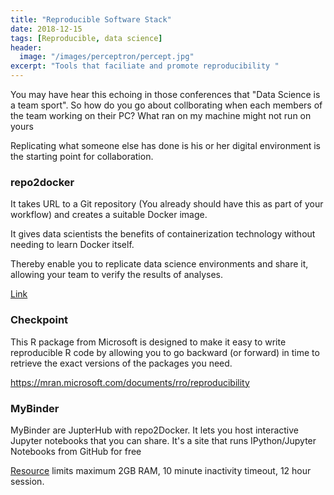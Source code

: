 ```yaml
---
title: "Reproducible Software Stack"
date: 2018-12-15
tags: [Reproducible, data science]
header:
  image: "/images/perceptron/percept.jpg"
excerpt: "Tools that faciliate and promote reproducibility "
---
```

You may have hear this echoing in those conferences that "Data Science is a
team sport". So how do you go about collborating when each members of the team
working on their PC? What ran on my machine might not run on yours

Replicating what someone else has done is his or her digital environment is the
starting point for collaboration.

### repo2docker

It takes URL to a Git repository (You already should have this as part of your
workflow) and creates a suitable Docker image.

It gives data scientists the benefits of containerization technology without
needing to learn Docker itself.

Thereby enable you to replicate data science environments and share it, allowing
your team to verify the results of analyses.

[Link](https://repo2docker.readthedocs.io)

### Checkpoint

This R package from Microsoft is designed to make it easy to write reproducible
R code by allowing you to go backward (or forward) in time to retrieve the exact
versions of the packages you need.

https://mran.microsoft.com/documents/rro/reproducibility

### MyBinder

MyBinder are JupterHub with repo2Docker. It lets you host interactive Jupyter
notebooks that you can share. It's a site that runs IPython/Jupyter Notebooks
from GitHub for free

[Resource](https://mybinder.readthedocs.io/en/latest/faq.html#user-memory)
limits maximum 2GB RAM, 10 minute inactivity timeout, 12 hour session.
